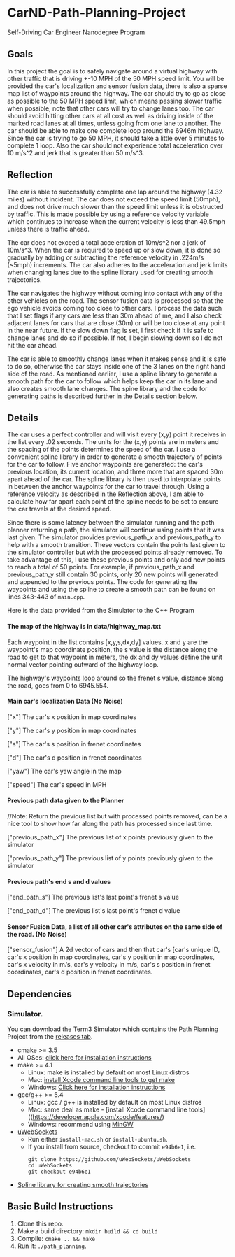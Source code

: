 # CarND-Path-Planning-Project
Self-Driving Car Engineer Nanodegree Program

## Goals
In this project the goal is to safely navigate around a virtual highway with other traffic that is driving +-10 MPH of the 50 MPH speed limit. You will be provided the car's localization and sensor fusion data, there is also a sparse map list of waypoints around the highway. The car should try to go as close as possible to the 50 MPH speed limit, which means passing slower traffic when possible, note that other cars will try to change lanes too. The car should avoid hitting other cars at all cost as well as driving inside of the marked road lanes at all times, unless going from one lane to another. The car should be able to make one complete loop around the 6946m highway. Since the car is trying to go 50 MPH, it should take a little over 5 minutes to complete 1 loop. Also the car should not experience total acceleration over 10 m/s^2 and jerk that is greater than 50 m/s^3.

## Reflection
The car is able to successfully complete one lap around the highway (4.32 miles) without incident. The car does not exceed the speed limit (50mph), and does not drive much slower than the speed limit unless it is obstructed by traffic. This is made possible by using a reference velocity variable which continues to increase when the current velocity is less than 49.5mph unless there is traffic ahead.

The car does not exceed a total acceleration of 10m/s^2 nor a jerk of 10m/s^3. When the car is required to speed up or slow down, it is done so gradually by adding or subtracting the reference velocity in .224m/s (~5mph) increments. The car also adheres to the acceleration and jerk limits when changing lanes due to the spline library used for creating smooth trajectories.

The car navigates the highway without coming into contact with any of the other vehicles on the road. The sensor fusion data is processed so that the ego vehicle avoids coming too close to other cars. I process the data such that I set flags if any cars are less than 30m ahead of me, and I also check adjacent lanes for cars that are close (30m) or will be too close at any point in the near future. If the slow down flag is set, I first check if it is safe to change lanes and do so if possible. If not, I begin slowing down so I do not hit the car ahead.

The car is able to smoothly change lanes when it makes sense and it is safe to do so, otherwise the car stays inside one of the 3 lanes on the right hand side of the road. As mentioned earlier, I use a spline library to generate a smooth path for the car to follow which helps keep the car in its lane and also creates smooth lane changes. The spine library and the code for generating paths is described further in the Details section below.

## Details
The car uses a perfect controller and will visit every (x,y) point it receives in the list every .02 seconds. The units for the (x,y) points are in meters and the spacing of the points determines the speed of the car. I use a convenient spline library in order to generate a smooth trajectory of points for the car to follow. Five anchor waypoints are generated: the car's previous location, its current location, and three more that are spaced 30m apart ahead of the car. The spline library is then used to interpolate points in between the anchor waypoints for the car to travel through. Using a reference velocity as described in the Reflection above, I am able to calculate how far apart each point of the spline needs to be set to ensure the car travels at the desired speed.

Since there is some latency between the simulator running and the path planner returning a path, the simulator will continue using points that it was last given. The simulator provides previous_path_x and previous_path_y to help with a smooth transition. These vectors contain the points last given to the simulator controller but with the processed points already removed. To take advantage of this, I use these previous points and only add new points to reach a total of 50 points. For example, if previous_path_x and previous_path_y still contain 30 points, only 20 new points will generated and appended to the previous points. The code for generating the waypoints and using the spline to create a smooth path can be found on lines 343-443 of `main.cpp`.


Here is the data provided from the Simulator to the C++ Program

#### The map of the highway is in data/highway_map.txt
Each waypoint in the list contains  [x,y,s,dx,dy] values. x and y are the waypoint's map coordinate position, the s value is the distance along the road to get to that waypoint in meters, the dx and dy values define the unit normal vector pointing outward of the highway loop.

The highway's waypoints loop around so the frenet s value, distance along the road, goes from 0 to 6945.554.

#### Main car's localization Data (No Noise)

["x"] The car's x position in map coordinates

["y"] The car's y position in map coordinates

["s"] The car's s position in frenet coordinates

["d"] The car's d position in frenet coordinates

["yaw"] The car's yaw angle in the map

["speed"] The car's speed in MPH

#### Previous path data given to the Planner

//Note: Return the previous list but with processed points removed, can be a nice tool to show how far along
the path has processed since last time.

["previous_path_x"] The previous list of x points previously given to the simulator

["previous_path_y"] The previous list of y points previously given to the simulator

#### Previous path's end s and d values

["end_path_s"] The previous list's last point's frenet s value

["end_path_d"] The previous list's last point's frenet d value

#### Sensor Fusion Data, a list of all other car's attributes on the same side of the road. (No Noise)

["sensor_fusion"] A 2d vector of cars and then that car's [car's unique ID, car's x position in map coordinates, car's y position in map coordinates, car's x velocity in m/s, car's y velocity in m/s, car's s position in frenet coordinates, car's d position in frenet coordinates.

## Dependencies

### Simulator.
You can download the Term3 Simulator which contains the Path Planning Project from the [releases tab](https://github.com/udacity/self-driving-car-sim/releases).

* cmake >= 3.5
 * All OSes: [click here for installation instructions](https://cmake.org/install/)
* make >= 4.1
  * Linux: make is installed by default on most Linux distros
  * Mac: [install Xcode command line tools to get make](https://developer.apple.com/xcode/features/)
  * Windows: [Click here for installation instructions](http://gnuwin32.sourceforge.net/packages/make.htm)
* gcc/g++ >= 5.4
  * Linux: gcc / g++ is installed by default on most Linux distros
  * Mac: same deal as make - [install Xcode command line tools]((https://developer.apple.com/xcode/features/)
  * Windows: recommend using [MinGW](http://www.mingw.org/)
* [uWebSockets](https://github.com/uWebSockets/uWebSockets)
  * Run either `install-mac.sh` or `install-ubuntu.sh`.
  * If you install from source, checkout to commit `e94b6e1`, i.e.
    ```
    git clone https://github.com/uWebSockets/uWebSockets
    cd uWebSockets
    git checkout e94b6e1
    ```
* [Spline library for creating smooth trajectories](http://kluge.in-chemnitz.de/opensource/spline/)

## Basic Build Instructions

1. Clone this repo.
2. Make a build directory: `mkdir build && cd build`
3. Compile: `cmake .. && make`
4. Run it: `./path_planning`.
